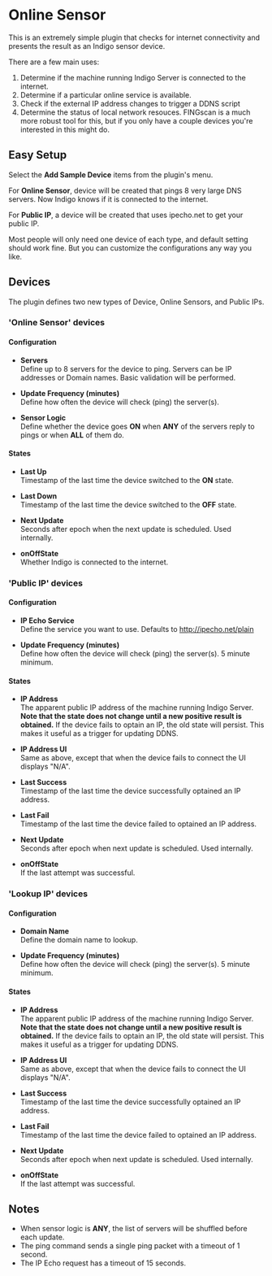 # Online Sensor

This is an extremely simple plugin that checks for internet connectivity and presents the result as an Indigo sensor device.

There are a few main uses:

1. Determine if the machine running Indigo Server is connected to the internet.
2. Determine if a particular online service is available.
3. Check if the external IP address changes to trigger a DDNS script
4. Determine the status of local network resouces. FINGscan is a much more robust tool for this, but if you only have a couple devices you're interested in this might do.

## Easy Setup

Select the **Add Sample Device** items from the plugin's menu.  

For **Online Sensor**, device will be created that pings 8 very large DNS servers.  Now Indigo knows if it is connected to the internet.  

For **Public IP**, a device will be created that uses ipecho.net to get your public IP.

Most people will only need one device of each type, and default setting should work fine.  But you can customize the configurations any way you like.

## Devices

The plugin defines two new types of Device, Online Sensors, and Public IPs.

### 'Online Sensor' devices

#### Configuration

* **Servers**  
Define up to 8 servers for the device to ping.  Servers can be IP addresses or Domain names.  Basic validation will be performed.

* **Update Frequency (minutes)**  
Define how often the device will check (ping) the server(s).

* **Sensor Logic**  
Define whether the device goes **ON** when **ANY** of the servers reply to pings or when **ALL** of them do.

#### States

* **Last Up**  
Timestamp of the last time the device switched to the **ON** state.

* **Last Down**  
Timestamp of the last time the device switched to the **OFF** state.

* **Next Update**  
Seconds after epoch when the next update is scheduled.  Used internally.

* **onOffState**  
Whether Indigo is connected to the internet.

### 'Public IP' devices

#### Configuration

* **IP Echo Service**  
Define the service you want to use.  Defaults to http://ipecho.net/plain

* **Update Frequency (minutes)**  
Define how often the device will check (ping) the server(s).  5 minute minimum.

#### States

* **IP Address**  
The apparent public IP address of the machine running Indigo Server.  **Note that the state does not change until a new positive result is obtained.**  If the device fails to optain an IP, the old state will persist. This makes it useful as a trigger for updating DDNS.

* **IP Address UI**  
Same as above, except that when the device fails to connect the UI displays "N/A".

* **Last Success**  
Timestamp of the last time the device successfully optained an IP address.

* **Last Fail**  
Timestamp of the last time the device failed to optained an IP address.

* **Next Update**  
Seconds after epoch when next update is scheduled.  Used internally.

* **onOffState**  
If the last attempt was successful.

### 'Lookup IP' devices

#### Configuration

* **Domain Name**  
Define the domain name to lookup.

* **Update Frequency (minutes)**  
Define how often the device will check (ping) the server(s).  5 minute minimum.

#### States

* **IP Address**  
The apparent public IP address of the machine running Indigo Server.  **Note that the state does not change until a new positive result is obtained.**  If the device fails to optain an IP, the old state will persist. This makes it useful as a trigger for updating DDNS.

* **IP Address UI**  
Same as above, except that when the device fails to connect the UI displays "N/A".

* **Last Success**  
Timestamp of the last time the device successfully optained an IP address.

* **Last Fail**  
Timestamp of the last time the device failed to optained an IP address.

* **Next Update**  
Seconds after epoch when next update is scheduled.  Used internally.

* **onOffState**  
If the last attempt was successful.

## Notes

* When sensor logic is **ANY**, the list of servers will be shuffled before each update.
* The ping command sends a single ping packet with a timeout of 1 second.
* The IP Echo request has a timeout of 15 seconds.